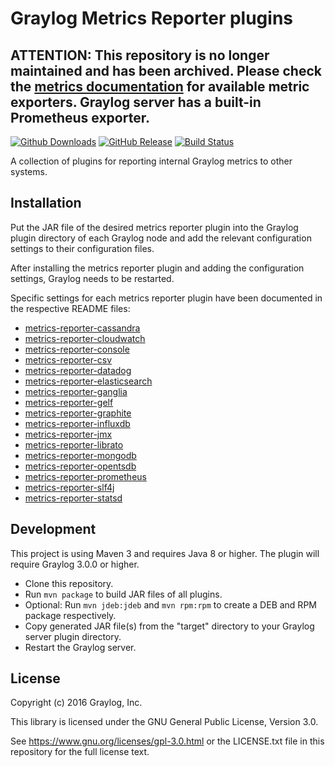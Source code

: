 # Graylog Metrics Reporter plugins

## ATTENTION: This repository is no longer maintained and has been archived. Please check the [metrics documentation](https://docs.graylog.org/docs/metrics) for available metric exporters. Graylog server has a built-in Prometheus exporter.

[![Github Downloads](https://img.shields.io/github/downloads/graylog-labs/graylog-plugin-metrics-reporter/total.svg)](https://github.com/graylog-labs/graylog-plugin-metrics-reporter/releases)
[![GitHub Release](https://img.shields.io/github/release/graylog-labs/graylog-plugin-metrics-reporter.svg)](https://github.com/graylog-labs/graylog-plugin-metrics-reporter/releases)
[![Build Status](https://travis-ci.org/graylog-labs/graylog-plugin-metrics-reporter.svg?branch=master)](https://travis-ci.org/graylog-labs/graylog-plugin-metrics-reporter)

A collection of plugins for reporting internal Graylog metrics to other systems.

## Installation

Put the JAR file of the desired metrics reporter plugin into the Graylog plugin directory of each Graylog node and add the relevant configuration settings to their configuration files.

After installing the metrics reporter plugin and adding the configuration settings, Graylog needs to be restarted.

Specific settings for each metrics reporter plugin have been documented in the respective README files:

* [metrics-reporter-cassandra](metrics-reporter-cassandra/README.md)
* [metrics-reporter-cloudwatch](metrics-reporter-cloudwatch/README.md)
* [metrics-reporter-console](metrics-reporter-console/README.md)
* [metrics-reporter-csv](metrics-reporter-csv/README.md)
* [metrics-reporter-datadog](metrics-reporter-datadog/README.md)
* [metrics-reporter-elasticsearch](metrics-reporter-elasticsearch/README.md)
* [metrics-reporter-ganglia](metrics-reporter-ganglia/README.md)
* [metrics-reporter-gelf](metrics-reporter-gelf/README.md)
* [metrics-reporter-graphite](metrics-reporter-graphite/README.md)
* [metrics-reporter-influxdb](metrics-reporter-influxdb/README.md)
* [metrics-reporter-jmx](metrics-reporter-jmx/README.md)
* [metrics-reporter-librato](metrics-reporter-librato/README.md)
* [metrics-reporter-mongodb](metrics-reporter-mongodb/README.md)
* [metrics-reporter-opentsdb](metrics-reporter-opentsdb/README.md)
* [metrics-reporter-prometheus](metrics-reporter-prometheus/README.md)
* [metrics-reporter-slf4j](metrics-reporter-slf4j/README.md)
* [metrics-reporter-statsd](metrics-reporter-statsd/README.md)



## Development

This project is using Maven 3 and requires Java 8 or higher. The plugin will require Graylog 3.0.0 or higher.

* Clone this repository.
* Run `mvn package` to build JAR files of all plugins.
* Optional: Run `mvn jdeb:jdeb` and `mvn rpm:rpm` to create a DEB and RPM package respectively.
* Copy generated JAR file(s) from the "target" directory to your Graylog server plugin directory.
* Restart the Graylog server.


## License

Copyright (c) 2016 Graylog, Inc.

This library is licensed under the GNU General Public License, Version 3.0.

See https://www.gnu.org/licenses/gpl-3.0.html or the LICENSE.txt file in this repository for the full license text.
